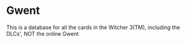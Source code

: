 # Gwent

This is a database for all the cards in the Witcher 3(TM), including the DLCs', NOT the online Gwent
